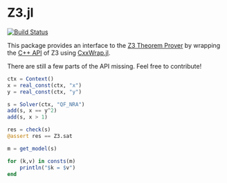 # Z3.jl

[![Build Status](https://travis-ci.com/ahumenberger/Z3.jl.svg?branch=master)](https://travis-ci.com/ahumenberger/Z3.jl)

This package provides an interface to the [Z3 Theorem Prover](https://github.com/Z3Prover/z3) by wrapping the [C++ API](https://z3prover.github.io/api/html/namespacez3.html) of Z3 using [CxxWrap.jl](https://github.com/JuliaInterop/CxxWrap.jl).

There are still a few parts of the API missing. Feel free to contribute!

```julia
ctx = Context()
x = real_const(ctx, "x")
y = real_const(ctx, "y")

s = Solver(ctx, "QF_NRA")
add(s, x == y^2)
add(s, x > 1)

res = check(s)
@assert res == Z3.sat

m = get_model(s)

for (k,v) in consts(m)
    println("$k = $v")
end
```
